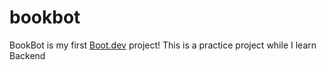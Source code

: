 # bookbot
BookBot is my first [Boot.dev](https://www.boot.dev) project!
This is a practice project while I learn Backend
